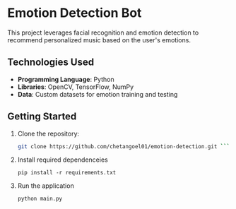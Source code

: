 # Emotion Detection Bot

This project leverages facial recognition and emotion detection to recommend personalized music based on the user's emotions.

## Technologies Used
- **Programming Language**: Python
- **Libraries**: OpenCV, TensorFlow, NumPy
- **Data**: Custom datasets for emotion training and testing

## Getting Started
1. Clone the repository:
   ```bash
   git clone https://github.com/chetangoel01/emotion-detection.git ```
2. Install required dependenceies

    ``` 
    pip install -r requirements.txt
    ```
3. Run the application
    ```
    python main.py
    ```
